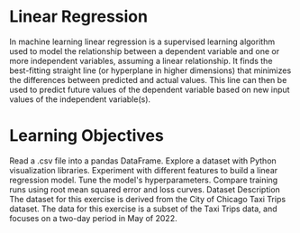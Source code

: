 # Linear Regression
In machine learning linear regression is a supervised learning algorithm used to model the relationship between a dependent variable and one or more independent variables, assuming a linear relationship. It finds the best-fitting straight line (or hyperplane in higher dimensions) that minimizes the differences between predicted and actual values. This line can then be used to predict future values of the dependent variable based on new input values of the independent variable(s).

# Learning Objectives

Read a .csv file into a pandas DataFrame.
Explore a dataset with Python visualization libraries.
Experiment with different features to build a linear regression model.
Tune the model's hyperparameters.
Compare training runs using root mean squared error and loss curves.
Dataset Description
The dataset for this exercise is derived from the City of Chicago Taxi Trips dataset. The data for this exercise is a subset of the Taxi Trips data, and focuses on a two-day period in May of 2022.

